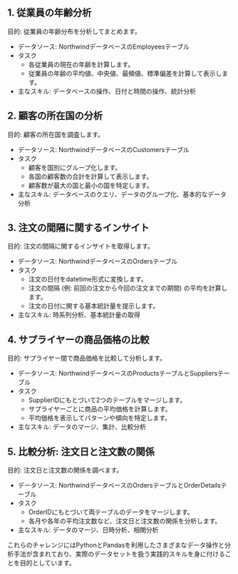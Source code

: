 ## 1. 従業員の年齢分析

目的: 従業員の年齢分布を分析してまとめます。

- データソース: NorthwindデータベースのEmployeesテーブル
- タスク
    - 各従業員の現在の年齢を計算します。
    - 従業員の年齢の平均値、中央値、最頻値、標準偏差を計算して表示します。
- 主なスキル: データベースの操作、日付と時間の操作、統計分析

## 2. 顧客の所在国の分析

目的: 顧客の所在国を調査します。

- データソース: NorthwindデータベースのCustomersテーブル
- タスク
    - 顧客を国別にグループ化します。
    - 各国の顧客数の合計を計算して表示します。
    - 顧客数が最大の国と最小の国を特定します。
- 主なスキル: データベースのクエリ、データのグループ化、基本的なデータ分析

## 3. 注文の間隔に関するインサイト

目的: 注文の間隔に関するインサイトを取得します。

- データソース: NorthwindデータベースのOrdersテーブル
- タスク
    - 注文の日付をdatetime形式に変換します。
    - 注文の間隔 (例: 前回の注文から今回の注文までの期間) の平均を計算します。
    - 注文の日付に関する基本統計量を提示します。
- 主なスキル: 時系列分析、基本統計量の取得

## 4. サプライヤーの商品価格の比較

目的: サプライヤー間で商品価格を比較して分析します。

- データソース: NorthwindデータベースのProductsテーブルとSuppliersテーブル
- タスク
    - SupplierIDにもとづいて2つのテーブルをマージします。
    - サプライヤーごとに商品の平均価格を計算します。
    - 平均価格を表示してパターンや傾向を特定します。
- 主なスキル: データのマージ、集計、比較分析

## 5. 比較分析: 注文日と注文数の関係

目的: 注文日と注文数の関係を調べます。

- データソース: NorthwindデータベースのOrdersテーブルとOrderDetailsテーブル
- タスク
    - OrderIDにもとづいて両テーブルのデータをマージします。
    - 各月や各年の平均注文数など、注文日と注文数の関係を分析します。
- 主なスキル: データのマージ、日時分析、相関分析

これらのチャレンジにはPythonとPandasを利用したさまざまなデータ操作と分析手法が含まれており、実際のデータセットを扱う実践的スキルを身に付けることを目的としています。